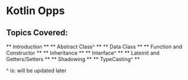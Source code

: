 # Kotlin Opps

## Topics Covered:

** Introduction **
** Abstract Class^ **
** Data Class **
** Function and Constructor **
** Inheritance **
** Interface^ **
** Lateinit and Getters/Setters **
** Shadowing **
** TypeCasting^ **

^ is: will be updated later  